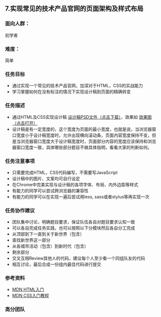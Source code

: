 ## 7.实现常见的技术产品官网的页面架构及样式布局
### 面向人群：
初学者

### 难度：
简单

### 任务目标
* 通过实现一个常见的技术产品官网，加深对于HTML，CSS的实战能力
* 学习掌握如何在没有标注的情况下实现设计稿到页面的精确转变

### 任务描述
* 通过HTML及CSS实现设计稿 [设计稿PSD文件（点击下载）](http://7xrp04.com1.z0.glb.clouddn.com/task_1_7_1.psd)，效果如 [效果图（点击打开）](http://7xrp04.com1.z0.glb.clouddn.com/task_1_7_2.jpg)
* 设计稿是有一定宽度的，这个宽度为页面的最小宽度，也就是说，当浏览器窗口宽度小于设计稿宽度时，允许出现横向滚动条，页面内容宽度保持不变，但是当浏览器窗口宽度大于设计稿宽度时，页面部分内容的宽度应该保持和浏览器窗口宽度一致，具体哪些部分题目不做具体指明，看看大家的判断如何。


### 任务注意事项
* 只需要完成HTML，CSS代码编写，不需要写JavaScript
* 设计稿中的图片、文案均可自行设定
* 在Chrome中完美实现与设计稿的各项字体、布局、内外边距等样式
* 有能力的同学可以尝试跨浏览器的兼容性
* 有能力的同学可以在实现一遍后尝试用less, sass或者stylus等再实现一次

### 任务协作建议
* 团队集中讨论，明确题目要求，保证队伍各自对题目要求认知一致
* 可以各自完成任务实践，也可以按照以下分模块然后各自分工完成
* 从顶部到下一直到关于新世界（包含）
* 查找新世界这一部分
* 从各城市活动（包含）到新时代（包含）
* 剩余部分
* 交叉互相Review其他人的代码，建议每个人至少看一个同组队友的代码
* 相互讨论，最后合成一份组内最佳代码进行提交

### 参考资料
* [MDN HTML入门](https://developer.mozilla.org/en/docs/Web/Guide/HTML/Introduction)
* [MDN CSS入门教程](https://developer.mozilla.org/en/docs/Web/Guide/CSS/Getting_started)

### 高分团队
